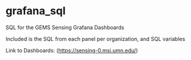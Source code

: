 # grafana_sql

 SQL for the GEMS Sensing Grafana Dashboards
 
 Included is the SQL from each panel per organization, and SQL variables

 
 
 Link to Dashboards: (https://sensing-0.msi.umn.edu/)
